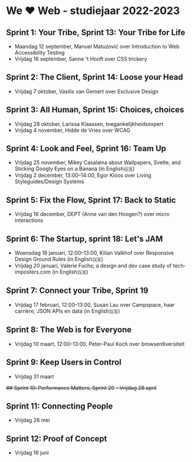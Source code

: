 # We ♥ Web - studiejaar 2022-2023

##  Sprint 1: Your Tribe, Sprint 13: Your Tribe for Life
- Maandag 12 september, Manuel Matuzović over Introduction to Web Accessibility Testing 
- Vrijdag 16 september, Sanne 't Hooft over CSS trickery 

## Sprint 2: The Client, Sprint 14: Loose your Head
- Vrijdag 7 oktober, Vasilis van Gemert over Exclusive Design

## Sprint 3: All Human, Sprint 15: Choices, choices
- Vrijdag 28 oktober, Larissa Klaassen, toegankelijkheidsexpert
- Vrijdag 4 november, Hidde de Vries over WCAG

## Sprint 4: Look and Feel, Sprint 16: Team Up
- Vrijdag 25 november, Mikey Casalaina about Wallpapers, Svelte, and Sticking Googly Eyes on a Banana (in English🇬🇧)
- Vrijdag 2 december, 13:00–14:00, Egor Kloos over Living Styleguides/Design Systems

## Sprint 5: Fix the Flow, Sprint 17: Back to Static
- Vrijdag 16 december, DEPT (Anne van den Hoogen?) over micro interactions 

## Sprint 6: The Startup, sprint 18: Let's JAM
- Woensdag 18 januari, 12:00–13:00, Kilian Valkhof over Responsive Design Ground Rules (in English🇬🇧)
- Vrijdag 20 januari, Valerie Fuchs; a design and dev case study of tech-imposters.com (in English🇬🇧)

## Sprint 7: Connect your Tribe, Sprint 19
- Vrijdag 17 februari, 12:00–13:00, Susan Lau over Campspace, haar carrière, JSON APIs en data (in English🇬🇧)

## Sprint 8: The Web is for Everyone
- Vrijdag 10 maart, 12:00–13:00, Peter-Paul Koch over browserdiversiteit

## Sprint 9: Keep Users in Control
- Vrijdag 31 maart

~~## Sprint 10: Performance Matters, Sprint 20~~
~~- Vrijdag 28 april~~

## Sprint 11: Connecting People
- Vrijdag 26 mei

## Sprint 12: Proof of Concept
- Vrijdag 16 juni
